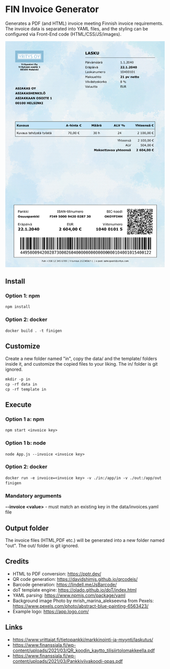 # FIN Invoice Generator

Generates a PDF (and HTML) invoice meeting Finnish invoice requirements.<br>
The invoice data is separated into YAML files, and the styling can be configured 
via Front-End code (HTML/CSS/JS/images).

![Alt text](screenshot.png?raw=true "finigen screenshot")

## Install

### Option 1: npm
~~~shell
npm install
~~~

### Option 2: docker
~~~shell
docker build . -t finigen
~~~

## Customize
Create a new folder named "in", copy the data/ and the template/ folders inside it, and customize the copied files
to your liking. The in/ folder is git ignored.
~~~shell
mkdir -p in
cp -rf data in
cp -rf template in
~~~

## Execute
### Option 1 a: npm
~~~shell
npm start <invoice key>
~~~

### Option 1 b: node
~~~shell
node App.js --invoice <invoice key>
~~~

### Option 2: docker
~~~shell
docker run -e invoice=<invoice key> -v ./in:/app/in -v ./out:/app/out finigen
~~~

### Mandatory arguments
**--invoice \<value\>** - must match an existing key in the data/invoices.yaml file

## Output folder
The invoice files (HTML,PDF etc.) will be generated into a new folder named "out".
The out/ folder is git ignored.

## Credits
- HTML to PDF conversion: https://pptr.dev/
- QR code generation: https://davidshimjs.github.io/qrcodejs/
- Barcode generation: https://lindell.me/JsBarcode/
- doT template engine: https://olado.github.io/doT/index.html
- YAML parsing: https://www.npmjs.com/package/yaml
- Background image Photo by mrish_marina_alekseevna from Pexels: https://www.pexels.com/photo/abstract-blue-painting-6563423/
- Example logo: https://app.logo.com/

## Links
- https://www.yrittajat.fi/tietopankki/markkinointi-ja-myynti/laskutus/
- https://www.finanssiala.fi/wp-content/uploads/2021/03/QR_koodin_kaytto_tilisiirtolomakkeella.pdf
- https://www.finanssiala.fi/wp-content/uploads/2021/03/Pankkiviivakoodi-opas.pdf

